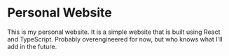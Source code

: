 # Personal Website

This is my personal website. It is a simple website that is built using React and TypeScript. Probably overengineered for now, but who knows what I'll add in the future.
